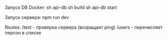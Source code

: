 Запуск DB Docker:
sh api-db.sh build
sh api-db start

Запуск сервера:
npm run dev

Routes: 
/test - проверка сервера (возращает ping)
/users - перечисляет персон в списке